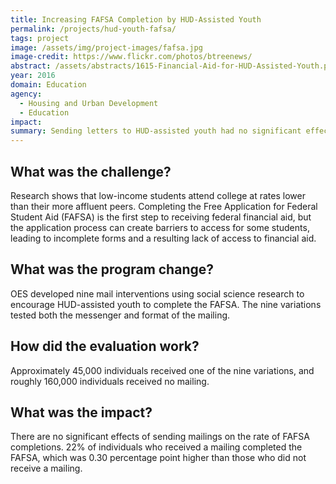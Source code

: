 ```yaml
---
title: Increasing FAFSA Completion by HUD-Assisted Youth
permalink: /projects/hud-youth-fafsa/
tags: project
image: /assets/img/project-images/fafsa.jpg
image-credit: https://www.flickr.com/photos/btreenews/
abstract: /assets/abstracts/1615-Financial-Aid-for-HUD-Assisted-Youth.pdf
year: 2016
domain: Education
agency: 
  - Housing and Urban Development
  - Education
impact:
summary: Sending letters to HUD-assisted youth had no significant effect on FAFSA completion rates.
---
```

## What was the challenge?

Research shows that low-income students attend college at rates lower than their more affluent peers. Completing the Free Application for Federal Student Aid (FAFSA) is the first step to receiving federal financial aid, but the application process can create barriers to access for some students, leading to incomplete forms and a resulting lack of access to financial aid. 

## What was the program change?

OES developed nine mail interventions using social science research to encourage HUD-assisted youth to complete the FAFSA. The nine variations tested both the messenger and format of the mailing.

## How did the evaluation work?

Approximately 45,000 individuals received one of the nine variations, and roughly 160,000 individuals received no mailing.

## What was the impact?

There are no significant effects of sending mailings on the rate of FAFSA completions. 22% of individuals who received a mailing completed the FAFSA, which was 0.30 percentage point higher than those who did not receive a mailing. 
